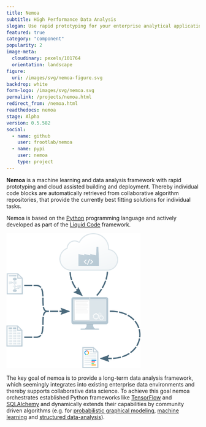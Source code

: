```yaml
---
title: Nemoa
subtitle: High Performance Data Analysis
slogan: Use rapid prototyping for your enterprise analytical applications
featured: true
category: "component"
popularity: 2
image-meta:
  cloudinary: pexels/101764
  orientation: landscape
figure:
  uri: /images/svg/nemoa-figure.svg
backdrop: white
form-logo: /images/svg/nemoa.svg
permalink: /projects/nemoa.html
redirect_from: /nemoa.html
readthedocs: nemoa
stage: Alpha
version: 0.5.582
social:
  - name: github
    user: frootlab/nemoa
  - name: pypi
    user: nemoa
    type: project
---
```


**Nemoa** is a machine learning and data analysis framework with rapid
prototyping and cloud assisted building and deployment. Thereby individual
code blocks are automatically retrieved from collaborative algorithm
repositories, that provide the currently best fitting solutions for individual
tasks.

Nemoa is based on the [Python](https://www.python.org/) programming language and
actively developed as part of the [Liquid Code](/liquid) framework.

<a href="/images/svg/nemoa-figure.svg" title="High Performance Data Analysis">
  <img src="/images/svg/nemoa-figure.svg" style="width: 90%; max-width: 350px;"
    alt="High Performance Data Analysis">
</a>

The key goal of nemoa is to provide a long-term data analysis framework, which
seemingly integrates into existing enterprise data environments and thereby
supports collaborative data science. To achieve this goal nemoa orchestrates
established Python frameworks like [TensorFlow](https://www.tensorflow.org/)
and [SQLAlchemy](https://www.sqlalchemy.org/) and dynamically extends their
capabilities by community driven algorithms (e.g. for [probabilistic graphical
modeling](https://en.wikipedia.org/wiki/Graphical_model), [machine
learning](https://en.wikipedia.org/wiki/Machine_learning) and [structured
data-analysis](https://en.wikipedia.org/wiki/Structured_data_analysis_(statistics))).
